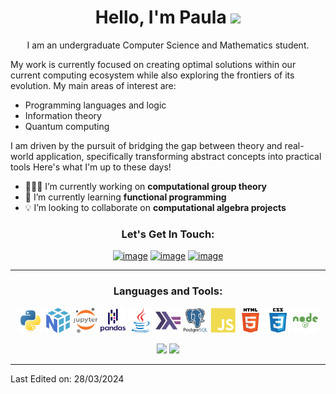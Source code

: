 <h1 align="center">Hello, I'm Paula <img height="70" src="https://media.giphy.com/media/cn2LKatpvy89MTVR3e/giphy.gif"></h1>
<p align="center">I am an undergraduate Computer Science and Mathematics student.</p>

My work is currently focused on creating optimal solutions within our current computing ecosystem while also exploring the frontiers of its evolution.
My main areas of interest are:

- Programming languages and logic
- Information theory
- Quantum computing

I am driven by the pursuit of bridging the gap between theory and real-world application, specifically transforming abstract concepts into practical tools  Here's what I'm up to these days!

- 👩🏻‍💻 I’m currently working on **computational group theory**
- 📑 I’m currently learning **functional programming**
- 💡 I’m looking to collaborate on **computational algebra projects**

<h3 align="center">Let's Get In Touch:</h3>
<div align="center">

[![image](https://img.shields.io/badge/LinkedIn-3E6D9C?style=for-the-badge&logo=&logoColor=white)](https://www.linkedin.com/in/paulaamaya/)
[![image](https://img.shields.io/badge/Website-FF577F?style=for-the-badge&logo=&logoColor=white)]()
[![image](https://img.shields.io/badge/Email-DD6B4D?style=for-the-badge&logo=&logoColor=white)](mailto:paula.amaya@ucalgary.ca)
  
</div>

---

<h3 align="center">Languages and Tools:</h3>

<p align="center"> 
  <!-- Python -->
  <a> 
    <img src="https://raw.githubusercontent.com/devicons/devicon/master/icons/python/python-original.svg" alt="python" width="40" height="40"/> 
  </a>
    <!-- Numpy -->
  <a> 
    <img src="https://github.com/devicons/devicon/blob/master/icons/numpy/numpy-original.svg" alt="numpy" width="40" height="40"/> 
  </a>
  <!-- Jupyter -->
  <a> 
    <img src="https://raw.githubusercontent.com/devicons/devicon/master/icons/jupyter/jupyter-original-wordmark.svg" alt="jupyter" width="40" height="40"/> 
  </a>
   <!-- Pandas -->
  <a> 
    <img src="https://github.com/devicons/devicon/blob/master/icons/pandas/pandas-original-wordmark.svg" alt="pandas" width="40" height="40"/> 
  </a>
  <!-- Java -->
  <a> 
    <img src="https://raw.githubusercontent.com/devicons/devicon/master/icons/java/java-original.svg" alt="java" width="40" height="40"/> 
  </a>
    <!-- Haskell -->
  <a> 
    <img src="https://github.com/devicons/devicon/blob/master/icons/haskell/haskell-original.svg" alt="haskell" width="40" height="40"/> 
  </a>
  <!-- PostGres -->
  <a> 
    <img src="https://raw.githubusercontent.com/devicons/devicon/master/icons/postgresql/postgresql-original-wordmark.svg" alt="postgres" width="40" height="40"/> 
  </a>
  <!-- JS -->
  <a> 
    <img src="https://raw.githubusercontent.com/devicons/devicon/master/icons/javascript/javascript-plain.svg" alt="javascript" width="40" height="40"/> 
  </a>
    <!-- HTML -->
  <a> 
    <img src="https://raw.githubusercontent.com/devicons/devicon/master/icons/html5/html5-original-wordmark.svg" alt="html5" width="40" height="40"/> 
  </a>
  <!-- CSS -->
  <a> 
    <img src="https://raw.githubusercontent.com/devicons/devicon/master/icons/css3/css3-original-wordmark.svg" alt="css3" width="40" height="40"/> 
  </a> 
   <!-- Node -->
  <a> 
    <img src="https://github.com/devicons/devicon/blob/master/icons/nodejs/nodejs-plain-wordmark.svg" alt="node" width="40" height="40"/> 
  </a>
</p>

<p align= "center">
  <img height = "150" src="https://github-readme-stats.vercel.app/api?username=paulaamaya&theme=react&show_icons=true&count_private=true"/>
  <img height= "150" src="https://github-readme-stats.vercel.app/api/top-langs/?username=paulaamaya&theme=react&layout=compact" />
</p>

------

Last Edited on: 28/03/2024
